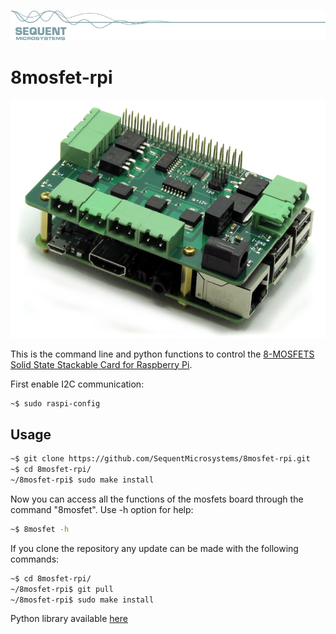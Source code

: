 [![8mosfet-rpi](readmeres/sequent.jpg)](https://www.sequentmicrosystems.com)

# 8mosfet-rpi

[![8mosfet-rpi](readmeres/8-MOSFET.jpg)](https://www.sequentmicrosystems.com)

This is the command line and python functions to control the [8-MOSFETS Solid State Stackable Card for Raspberry Pi](https://sequentmicrosystems.com/product/8-mosfets-stackable-card-for-raspberry-pi/).

First enable I2C communication:
```bash
~$ sudo raspi-config
```

## Usage

```bash
~$ git clone https://github.com/SequentMicrosystems/8mosfet-rpi.git
~$ cd 8mosfet-rpi/
~/8mosfet-rpi$ sudo make install
```

Now you can access all the functions of the mosfets board through the command "8mosfet". Use -h option for help:
```bash
~$ 8mosfet -h
```

If you clone the repository any update can be made with the following commands:

```bash
~$ cd 8mosfet-rpi/  
~/8mosfet-rpi$ git pull
~/8mosfet-rpi$ sudo make install
```  

Python library available [here](https://github.com/SequentMicrosystems/8mosfet-rpi/tree/master/python)
